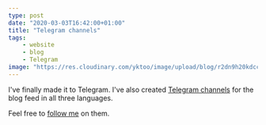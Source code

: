 ```yaml
---
type: post
date: "2020-03-03T16:42:00+01:00"
title: "Telegram channels"
tags:
    - website
    - blog
    - Telegram
image: "https://res.cloudinary.com/yktoo/image/upload/blog/r2dn9h20kdccoa0iwo26.jpg"
---
```


I've finally made it to Telegram. I've also created [Telegram channels](/blog/subscribe) for the blog feed in all three languages.

<!--more-->

Feel free to [follow me](/blog/subscribe) on them.
